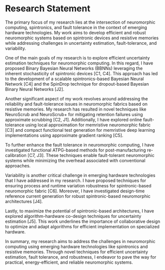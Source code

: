 # Research Statement

The primary focus of my research lies at the intersection of neuromorphic computing, spintronics, and fault tolerance in the context of emerging hardware technologies. My work aims to develop efficient and robust neuromorphic systems based on spintronic devices and resistive memories while addressing challenges in uncertainty estimation, fault-tolerance, and variability.

One of the main goals of my research is to explore efficient uncertainty estimation techniques for neuromorphic computing. In this regard, I have proposed Binary Bayesian Neural Networks (BBNNs) leveraging the inherent stochasticity of spintronic devices [C1, C4]. This approach has led to the development of a scalable spintronics-based Bayesian Neural Network [C4] and the SpinDrop technique for dropout-based Bayesian Binary Neural Networks [J2].

Another significant aspect of my work revolves around addressing the reliability and fault-tolerance issues in neuromorphic fabrics based on resistive memories. My research has resulted in novel techniques like NeuroScrub and NeuroScrub+ for mitigating retention failures using approximate scrubbing [C2, J1]. Additionally, I have explored online fault-tolerance using local approximation for memristive neuromorphic fabric [C3] and compact functional test generation for memristive deep learning implementations using approximate gradient ranking [C5].

To further enhance the fault tolerance in neuromorphic computing, I have investigated functional ATPG-based methods for post-manufacturing re-calibration [C7, J3]. These techniques enable fault-tolerant neuromorphic systems while minimizing the overhead associated with conventional approaches.

Variability is another critical challenge in emerging hardware technologies that I have addressed in my research. I have proposed techniques for ensuring process and runtime variation robustness for spintronic-based neuromorphic fabric [C6]. Moreover, I have investigated design-time reference current generation for robust spintronic-based neuromorphic architectures [J4].

Lastly, to maximize the potential of spintronic-based architectures, I have explored algorithm-hardware co-design techniques for uncertainty estimation [J5]. This work underlines the importance of collaborative design to optimize and adapt algorithms for efficient implementation on specialized hardware.

In summary, my research aims to address the challenges in neuromorphic computing using emerging hardware technologies like spintronics and resistive memories. Through novel techniques for efficient uncertainty estimation, fault tolerance, and robustness, I endeavor to pave the way for practical, energy-efficient, and reliable neuromorphic systems.